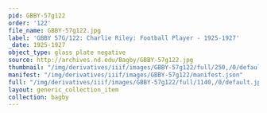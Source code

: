 ```yaml
---
pid: GBBY-57g122
order: '122'
file_name: GBBY-57g122.jpg
label: 'GBBY 57G/122: Charlie Riley: Football Player - 1925-1927'
_date: 1925-1927
object_type: glass plate negative
source: http://archives.nd.edu/Bagby/GBBY-57g122.jpg
thumbnail: "/img/derivatives/iiif/images/GBBY-57g122/full/250,/0/default.jpg"
manifest: "/img/derivatives/iiif/images/GBBY-57g122/manifest.json"
full: "/img/derivatives/iiif/images/GBBY-57g122/full/1140,/0/default.jpg"
layout: generic_collection_item
collection: bagby
---
```

